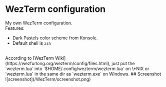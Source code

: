# WezTerm configuration
My own WezTerm configuration.  
Features:
 - Dark Pastels color scheme from Konsole.
 - Default shell is `zsh`
<br />
According to [WezTerm Wiki](https://wezfurlong.org/wezterm/config/files.html), just put the `wezterm.lua` into `$HOME/.config/wezterm/wezterm.lua` on \*NIX or `wezterm.lua` in the same dir as `wezterm.exe` on Windows.
## Screenshot
![screenshot](/WezTerm/screenshot.png)
